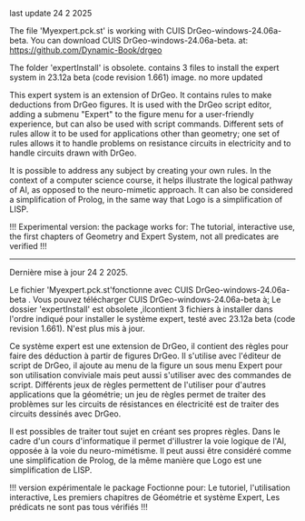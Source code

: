 
last update 24 2 2025

The file 'Myexpert.pck.st' is working with CUIS DrGeo-windows-24.06a-beta.
You can download CUIS DrGeo-windows-24.06a-beta. at: https://github.com/Dynamic-Book/drgeo

The folder 'expertInstall' is obsolete. contains 3 files to install the expert system in 23.12a beta (code revision 1.661)  image.
no more updated

This expert system is an extension of DrGeo. It contains rules to make deductions from DrGeo figures. It is used with the DrGeo script editor, adding a submenu "Expert" to the figure menu for a user-friendly experience, but can also be used with script commands. Different sets of rules allow it to be used for applications other than geometry; one set of rules allows it to handle problems on resistance circuits in electricity and to handle circuits drawn with DrGeo.

It is possible to address any subject by creating your own rules. In the context of a computer science course, it helps illustrate the logical pathway of AI, as opposed to the neuro-mimetic approach. It can also be considered a simplification of Prolog, in the same way that Logo is a simplification of LISP.

!!! Experimental version: the package works for: The tutorial, interactive use, the first chapters of Geometry and Expert System, not all predicates are verified !!!

********************************************************************************************************************************
Dernière mise à jour 24 2 2025.

Le fichier 'Myexpert.pck.st'fonctionne avec CUIS DrGeo-windows-24.06a-beta .
Vous pouvez télécharger CUIS DrGeo-windows-24.06a-beta  à[:](https://github.com/Dynamic-Book/drgeo)
Le dossier 'expertInstall' est obsolete ,ilcontient 3 fichiers à installer dans l'ordre indiqué pour installer le système expert, testé avec 23.12a beta (code revision 1.661). N'est plus mis à jour.

  
Ce système expert est une extension de DrGeo, il contient des règles pour faire des déduction à partir de figures DrGeo.
Il s'utilise avec l'éditeur de script de DrGeo, il ajoute au menu de la figure un sous menu Expert pour son  utilisation conviviale mais peut aussi s'utiliser avec des commandes de script.
Différents jeux de règles permettent de l'utiliser pour d'autres applications que la géométrie; un jeu de règles permet de traiter des problèmes sur les circuits de résistances en électricité est
de traiter des circuits dessinés avec DrGeo.

Il est possibles de traiter tout sujet en créant ses propres règles.
Dans le cadre d'un cours d'informatique il permet d'illustrer la voie logique de l'AI, opposée à la voie du neuro-mimétisme.
Il peut aussi être  considéré  comme une simplification de Prolog, de la même manière que Logo est une simplification de LISP.


!!! version expérimentale  le package Foctionne pour:
  Le tutoriel,
  l'utilisation interactive,
  Les premiers chapitres de Géométrie et système Expert,
  Les prédicats ne sont pas tous vérifiés !!!
